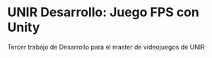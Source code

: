 # UNIR Desarrollo: Juego FPS con Unity
Tercer trabajo de Desarrollo para el master de videojuegos de UNIR
